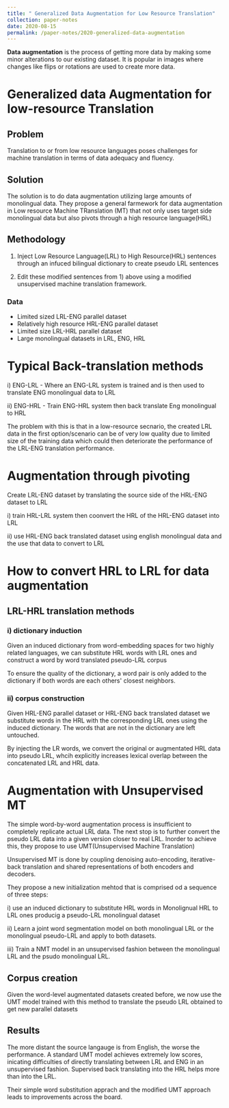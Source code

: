 ```yaml
---
title: " Generalized Data Augmentation for Low Resource Translation"
collection: paper-notes
date: 2020-08-15
permalink: /paper-notes/2020-generalized-data-augmentation
---
```

**Data augmentation** is the process of getting more data by making some minor alterations to our existing dataset. It is popular in images where changes like flips or rotations are used to create more data.


Generalized data Augmentation for low-resource Translation
======

## Problem
Translation to or from low resource languages poses challenges for machine translation in terms of data adequacy and fluency.


## Solution

The solution is to do data augmentation utilizing large amounts of monolingual data. They propose a general farmework for data augmentation in Low resource Machine TRanslation (MT) that not only uses target side monolingual data but also pivots through a high resource language(HRL)

## Methodology

1) Inject Low Resource Language(LRL) to High Resource(HRL) sentences through an infuced bilingual dictionary to create pseudo LRL sentences

2) Edit these modified sentences from 1) above using a modified unsupervised machine translation framework.


### Data

- Limited sized LRL-ENG parallel dataset
- Relatively high resource HRL-ENG parallel dataset
- Limited size LRL-HRL parallel dataset
- Large monolingual datasets in LRL, ENG, HRL


Typical Back-translation methods
======

i) ENG-LRL - Where an ENG-LRL system is trained and is then used to translate ENG monolingual data to LRL

ii) ENG-HRL - Train ENG-HRL system then back translate Eng monolingual to HRL

The problem with this is that in a low-resource secnario, the created LRL  data in the first option/scenario can be of very low quality due to limited size of the training data which could then deteriorate the performance of the LRL-ENG translation performance.


Augmentation through pivoting
======

Create LRL-ENG dataset by translating the source side of the HRL-ENG dataset to LRL

i) train HRL-LRL system then coonvert the HRL of the HRL-ENG dataset into LRL

ii) use HRL-ENG back translated dataset using english monolingual data and the use that data to convert to LRL


# How to convert HRL to LRL for data augmentation
## LRL-HRL translation methods

### i) dictionary induction

Given an induced dictionary from word-embedding spaces for two highly related languages, we can substitute HRL words with LRL ones and construct a word by word translated pseudo-LRL corpus

To ensure the quality of the dictionary, a word pair is only added to the dictionary if both words are each others' closest neighbors.


### ii) corpus construction

Given HRL-ENG parallel dataset or HRL-ENG back translated dataset we substitute words in the HRL with the corresponding LRL ones using the induced dictionary. The words that are not in the dictionary are left untouched.

By injecting the LR words, we convert the original or augmentated HRL data into pseudo LRL, whcih explicitly increases lexical overlap between the concatenated LRL and HRL data.


# Augmentation with Unsupervised MT

The simple word-by-word augmentation process is insufficient to completely replicate actual LRL data. The next stop is to further convert the pseudo LRL data into a given version closer to real LRL. Inorder to achieve this, they propose to use UMT(Unsupervised Machine Translation)


Unsupervised MT is done by coupling denoising auto-encoding, iterative- back translation and shared representations of both encoders and decoders.

They propose a new initialization mehtod that is comprised od a sequence of three steps:

i) use an induced dictionary to substitute HRL words in Monolignual HRL to LRL ones producig a pseudo-LRL monolingual dataset

ii) Learn a joint word segmentation model on both monolingual LRL or the monolingual pseudo-LRL and apply to both datasets.

iii) Train a NMT model in an unsupervised fashion between the monolingual LRL and the psudo monolingual LRL.


## Corpus creation

Given the word-level augmentated datasets created before, we now use the UMT model trained with this method to translate the pseudo LRL obtained to get new parallel datasets


## Results

The more distant the source langauge is from English, the worse the performance. A standard UMT model achieves extremely low scores, inicating difficulties of directly translating between LRL and ENG in an unsupervised fashion. Supervised back translating into the HRL helps more than into the LRL.

Their simple word substitution apprach and the modified UMT approach leads to improvements across the board. 

